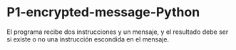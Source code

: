 # P1-encrypted-message-Python
El programa recibe dos instrucciones y un mensaje, y el resultado debe ser si existe o no una instrucción escondida en el mensaje.
